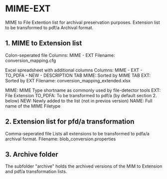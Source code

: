 # MIME-EXT
MIME to File Extention list for archival preservation purposes.
Extension list to be transformed to pdf/a Archival format.

## 1. MIME to Extension list ##

Colon-seperated file
Columns: MIME - EXT
Filename: conversion_mapping.cfg

Excel spreadsheet with additional columns
Columns: MIME - EXT - TO_PDFA - NEW - DESCRIPTION
TAB MIME: Sorted by MIME
TAB EXT: Sorted by EXT
Filename: conversion_mapping_extended.xlsx

MIME: MIME Type shortname as commonly used by file-detector tools
EXT: File Extension
TO_PDFA: To be transformed to pdf/a (by default section 2. below)
NEW: Newly added to the list (not in previos version)
NAME: Full name of the MIME Filetype

## 2. Extension list for pfd/a transformation ##

Comma-seperated file
Lists all extensions to be transformed to pdfa/a archival format.
Filename: blob_conversion.properties

## 3. Archive folder ##

The subfolder "archive" holds the archived versions of the MIM to Extension and pdf/a transformation lists.
